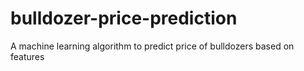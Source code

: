 # bulldozer-price-prediction
A machine learning algorithm to predict price of bulldozers based on features
